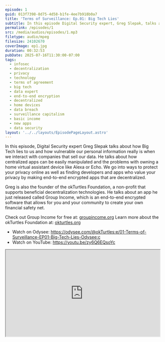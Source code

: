 ```yaml
---
episode: 1
guid: 013f7398-8d75-4d58-b1fe-4ee7b918b0a7
title: 'Terms of Surveillance: Ep.01: Big Tech Lies'
subtitle: In this episode Digital Security expert, Greg Slepak, talks about how Big Tech lies to us and how vulnerable our personal information really is when we interact with companies that sell our data.
permalink: /episodes/1
src: /media/audios/episodes/1.mp3
filetype: audio/mpeg
filesize: 24102670
coverImage: ep1.jpg
duration: 00:32:53
pubDate: 2025-07-16T11:30:00-07:00
tags:
  - infosec
  - decentralization
  - privacy
  - technology
  - terms of agreement
  - big tech
  - data expert
  - end-to-end encryption
  - decentralized
  - home devices
  - data breach
  - surveillance capitalism
  - basic income
  - new apps
  - data security
layout: '../../layouts/EpisodePageLayout.astro'
---
```


In this episode, Digital Security expert Greg Slepak talks about how Big Tech lies to us and how vulnerable our personal information really is when we interact with companies that sell our data. He talks about how centralized apps can be easily manipulated and the problems with owning a home virtual assistant device like Alexa or Echo. We go into ways to protect your privacy online as well as finding developers and apps who value your privacy by making end-to-end encrypted apps that are decentralized.

Greg is also the founder of the okTurtles Foundation, a non-profit that supports beneficial decentralization technologies. He talks about an app he just released called Group Income, which is an end-to-end encrypted software that allows for you and your community to create your own financial safety net.

Check out Group Income for free at: [groupincome.org](https://groupincome.org)
Learn more about the okTurtles Foundation at: [okturtles.org](https://okturtles.org)

- Watch on Odysee: https://odysee.com/@okTurtles:e/01-Terms-of-Surveillance-EP01-Big-Tech-Lies-Odysee:c
- Watch on YouTube: https://youtu.be/zy6Q6EQsoYc

<iframe id="odysee-iframe" style="width:100%; aspect-ratio:16 / 9;" src="https://odysee.com/%24/embed/%40okTurtles%3Ae%2F01-Terms-of-Surveillance-EP01-Big-Tech-Lies-Odysee%3Ac?r=J91Yd9UJDqP36LmGQZaGwG95T1NcnzDW" allowfullscreen></iframe>
